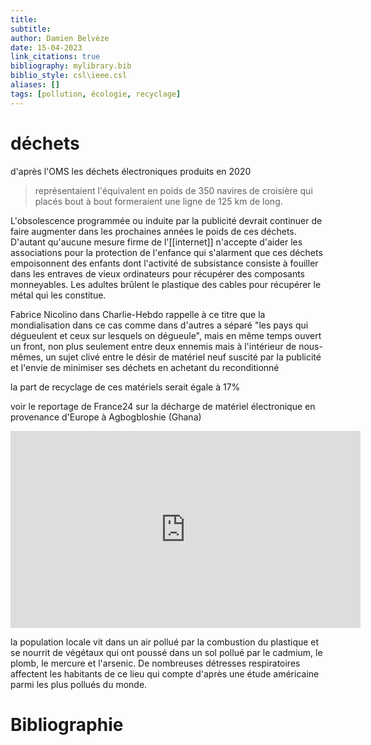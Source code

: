 ```yaml
---
title: 
subtitle:
author: Damien Belvèze
date: 15-04-2023
link_citations: true
bibliography: mylibrary.bib
biblio_style: csl\ieee.csl
aliases: []
tags: [pollution, écologie, recyclage]
---
```


# déchets

d'après l'OMS les déchets électroniques produits en 2020 

> représentaient l'équivalent en poids de 350 navires de croisière qui placés bout à bout formeraient une ligne de 125 km de long. 

L'obsolescence programmée ou induite par la publicité devrait continuer de faire augmenter dans les prochaines années le poids de ces déchets. D'autant qu'aucune mesure firme de l'[[internet]] n'accepte d'aider les associations pour la protection de l'enfance qui s'alarment que ces déchets empoisonnent des enfants dont l'activité de subsistance consiste à fouiller dans les entraves de vieux ordinateurs pour récupérer des composants monneyables. Les adultes brûlent le plastique des cables pour récupérer le métal qui les constitue.

Fabrice Nicolino dans Charlie-Hebdo rappelle à ce titre que la mondialisation dans ce cas comme dans d'autres a séparé "les pays qui dégueulent et ceux sur lesquels on dégueule", mais en même temps ouvert un front, non plus seulement entre deux ennemis mais à l'intérieur de nous-mêmes, un sujet clivé entre le désir de matériel neuf suscité par la publicité et l'envie de minimiser ses déchets en achetant du reconditionné

la part de recyclage de ces matériels serait égale à 17% 

voir le reportage de France24 sur la décharge de matériel électronique en provenance d'Europe à Agbogbloshie (Ghana)

<iframe width="560" height="315" src="https://www.youtube.com/embed/mIlNGjKJK-M" title="YouTube video player" frameborder="0" allow="accelerometer; autoplay; clipboard-write; encrypted-media; gyroscope; picture-in-picture" allowfullscreen></iframe>

la population locale vit dans un air pollué par la combustion du plastique et se nourrit de végétaux qui ont poussé dans un sol pollué par le cadmium, le plomb, le mercure et l'arsenic. De nombreuses détresses respiratoires affectent les habitants de ce lieu qui compte d'après une étude américaine parmi les plus pollués du monde.






# Bibliographie

